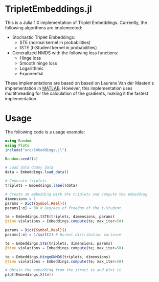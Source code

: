 # TripletEmbeddings.jl
This is a Julia 1.0 implementation of Triplet Embeddings. Currently, the following algorithms are implemented:

  - Stochastic Triplet Embeddings:
    - STE (normal kernel in probabilities)
    - tSTE (t-Student kernel in probabilities)
  - Generalized NMDS with the following loss functions:
    - Hinge loss
    - Smooth hinge loss
    - Logarithmic
    - Exponential

These implementations are based on based on Laurens Van der Maaten's implementation in [MATLAB](https://lvdmaaten.github.io/ste/Stochastic_Triplet_Embedding.html). However, this implementation uses multithreading for the calculation of the gradients, making it the fastest implementation.

# Usage
The following code is a usage example:

```julia
using Random
using Plots
include("src/Embeddings.jl")

Random.seed!(4)

# Load data dummy data
data = Embeddings.load_data()

# Generate triplets
triplets = Embeddings.label(data)

# Create an embedding with the triplets and compute the embedding
dimensions = 1
params = Dict{Symbol,Real}()
params[:α] = 30 # Degrees of freedom of the t-Student

te = Embeddings.tSTE(triplets, dimensions, params)
@time violations = Embeddings.compute(te; max_iter=50)

params = Dict{Symbol,Real}()
params[:σ] = 1/sqrt(2) # Normal distribution variance

te = Embeddings.STE(triplets, dimensions, params)
@time violations = Embeddings.compute(te; max_iter=50)

te = Embeddings.HingeGNMDS(triplets, dimensions)
@time violations = Embeddings.compute(te; max_iter=50)

# Obtain the embedding from the struct te and plot it
plot(Embeddings.X(te))
```
